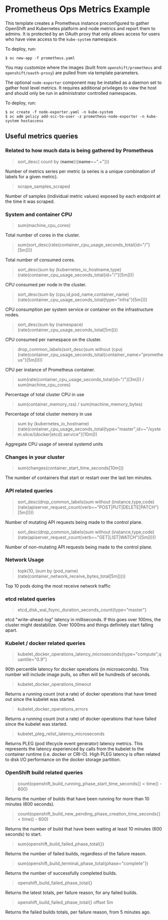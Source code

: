 # Prometheus Ops Metrics Example

This template creates a Prometheus instance preconfigured to gather OpenShift and Kubernetes platform and node metrics and report them to admins. It is protected by an OAuth proxy that only allows access for users who have view access to the `kube-system` namespace.

To deploy, run:

```
$ oc new-app -f prometheus.yaml
```

You may customize where the images (built from `openshift/prometheus` and `openshift/oauth-proxy`) are pulled from via template parameters.

The optional `node-exporter` component may be installed as a daemon set to gather host level metrics. It requires additional
privileges to view the host and should only be run in administrator controlled namespaces.

To deploy, run:

```
$ oc create -f node-exporter.yaml -n kube-system
$ oc adm policy add-scc-to-user -z prometheus-node-exporter -n kube-system hostaccess
```

## Useful metrics queries

### Related to how much data is being gathered by Prometheus

> sort_desc( count by (__name__)({__name__=~".+"}))

Number of metrics series per metric (a series is a unique combination of labels for a given metric).

> scrape_samples_scraped

Number of samples (individual metric values) exposed by each endpoint at the time it was scraped.

### System and container CPU

> sum(machine_cpu_cores)

Total number of cores in the cluster.

> sum(sort_desc(rate(container_cpu_usage_seconds_total{id="/"}[5m])))

Total number of consumed cores.

> sort_desc(sum by (kubernetes_io_hostname,type) (rate(container_cpu_usage_seconds_total{id="/"}[5m])))

CPU consumed per node in the cluster.

> sort_desc(sum by (cpu,id,pod_name,container_name) (rate(container_cpu_usage_seconds_total{type="infra"}[5m])))

CPU consumption per system service or container on the infrastructure nodes.

> sort_desc(sum by (namespace) (rate(container_cpu_usage_seconds_total[5m])))

CPU consumed per namespace on the cluster.

> drop_common_labels(sort_desc(sum without (cpu) (rate(container_cpu_usage_seconds_total{container_name="prometheus"}[5m]))))

CPU per instance of Prometheus container.

> sum(rate(container_cpu_usage_seconds_total{id="/"}[3m])) / sum(machine_cpu_cores)

Percentage of total cluster CPU in use

> sum(container_memory_rss) / sum(machine_memory_bytes)

Percentage of total cluster memory in use

> sum by (kubernetes_io_hostname) (rate(container_cpu_usage_seconds_total{type="master",id=~"/system.slice/(docker\|etcd).service"}[10m]))

Aggregate CPU usage of several systemd units

### Changes in your cluster

> sum(changes(container_start_time_seconds[10m]))

The number of containers that start or restart over the last ten minutes.


### API related queries

> sort_desc(drop_common_labels(sum without (instance,type,code) (rate(apiserver_request_count{verb=~"POST|PUT|DELETE|PATCH"}[5m]))))

Number of mutating API requests being made to the control plane.

> sort_desc(drop_common_labels(sum without (instance,type,code) (rate(apiserver_request_count{verb=~"GET|LIST|WATCH"}[5m]))))

Number of non-mutating API requests being made to the control plane.

### Network Usage

> topk(10, (sum by (pod_name) (rate(container_network_receive_bytes_total[5m]))))

Top 10 pods doing the most receive network traffic

### etcd related queries

> etcd_disk_wal_fsync_duration_seconds_count{type="master"}

etcd "write-ahead-log" latency in milliseconds.  If this goes over 100ms, the cluster might destabilize.  Over 1000ms and things definitely start falling apart.

### Kubelet / docker related queries

> kubelet_docker_operations_latency_microseconds{type="compute",quantile="0.9"}

90th percentile latency for docker operations (in microseconds).  This number will include image pulls, so often will be hundreds of seconds.

> kubelet_docker_operations_timeout

Returns a running count (not a rate) of docker operations that have timed out since the kubelet was started.

> kubelet_docker_operations_errors

Returns a running count (not a rate) of docker operations that have failed since the kubelet was started.

> kubelet_pleg_relist_latency_microseconds

Returns PLEG (pod lifecycle event generator) latency metrics.  This represents the latency experienced by calls from the kubelet to the container runtime (i.e. docker or CRI-O).  High PLEG latency is often related to disk I/O performance on the docker storage partition.

### OpenShift build related queries

> count(openshift_build_running_phase_start_time_seconds{} < time() - 600)

Returns the number of builds that have been running for more than 10 minutes (600 seconds).

> count(openshift_build_new_pending_phase_creation_time_seconds{} < time() - 600)

Returns the number of build that have been waiting at least 10 minutes (600 seconds) to start.

> sum(openshift_build_failed_phase_total{})

Returns the number of failed builds, regardless of the failure reason.

> sum(openshift_build_terminal_phase_total{phase="complete"})

Returns the number of successfully completed builds.

> openshift_build_failed_phase_total{}

Returns the latest totals, per failure reason, for any failed builds.

> openshift_build_failed_phase_total{} offset 5m

Returns the failed builds totals, per failure reason, from 5 minutes ago.